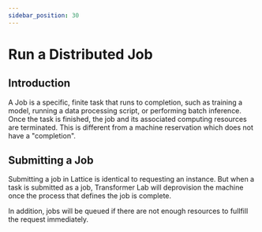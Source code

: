 ```yaml
---
sidebar_position: 30
---
```


# Run a Distributed Job

## Introduction

A Job is a specific, finite task that runs to completion, such as training a model, running a data processing script, or performing batch inference. Once the task is finished, the job and its associated computing resources are terminated. This is different from a machine reservation which does not have a "completion".

## Submitting a Job

Submitting a job in Lattice is identical to requesting an instance. But when a task is submitted as a job, Transformer Lab will deprovision the machine once the process that defines the job is complete.

In addition, jobs will be queued if there are not enough resources to fullfill the request immediately.
